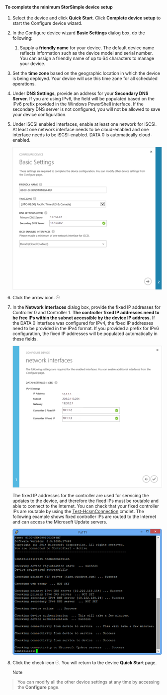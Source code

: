 <!--author=alkohli last changed: 9/17/15-->

#### To complete the minimum StorSimple device setup
1. Select the device and click **Quick Start**. Click **Complete device setup** to start the Configure device wizard.

2. In the Configure device wizard **Basic Settings** dialog box, do the following:

   1. Supply a **friendly name** for your device. The default device name reflects information such as the device model and serial number. You can assign a friendly name of up to 64 characters to manage your device.
2. Set the **time zone** based on the geographic location in which the device is being deployed. Your device will use this time zone for all scheduled operations.
3. Under **DNS Settings**, provide an address for your **Secondary DNS Server**. If you are using IPv6, the field will be populated based on the IPv6 prefix provided in the Windows PowerShell interface. 
If the secondary DNS server is not configured, you will not be allowed to save your device configuration.
4. Under iSCSI enabled interfaces, enable at least one network for iSCSI. At least one network interface needs to be cloud-enabled and one interface needs to be iSCSI-enabled. DATA 0 is automatically cloud-enabled.

   ![StorSimple minimum device setup basic settings](./media/storsimple-complete-minimum-device-setup-u1/HCS_MinDeviceSetupBasicSettings1-include.png)


3. Click the arrow icon. ![StorSimple arrow icon](./media/storsimple-complete-minimum-device-setup/HCS_ArrowIcon-include.png)

4. In the **Network Interfaces** dialog box, provide the fixed IP addresses for Controller 0 and Controller 1. **The controller fixed IP addresses need to be free IPs within the subnet accessible by the device IP address.** If the DATA 0 interface was configured for IPv4, the fixed IP addresses need to be provided in the IPv4 format. If you provided a prefix for IPv6 configuration, the fixed IP addresses will be populated automatically in these fields.


    ![StorSimple minimum device setup network interfaces](./media/storsimple-complete-minimum-device-setup-u1/HCS_MinDeviceSetupNetworkInterfaces2-include.png)

    The fixed IP addresses for the controller are used for servicing the updates to the device, and therefore the fixed IPs must be routable and able to connect to the Internet. You can check that your fixed controller IPs are routable by using the [Test-HcsmConnection][Test] cmdlet. The following example shows fixed controller IPs are routed to the Internet and can access the Microsoft Update servers. 

     ![Test-HcsmConnection showing routable IPs](./media/storsimple-complete-minimum-device-setup-u1/Test-HcsmConnectionOutputRegisteredDevice.png)

1. Click the check icon ![StorSimple check icon](./media/storsimple-complete-minimum-device-setup/HCS_CheckIcon-include.png).
You will return to the device **Quick Start** page.

   > [!NOTE]
> You can modify all the other device settings at any time by accessing the **Configure** page.
> 
> 

<!--Link reference-->

[Test]: https://technet.microsoft.com/library/dn715782(v=wps.630).aspx